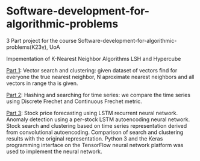 # Software-development-for-algorithmic-problems

3 Part project for the course Software-development-for-algorithmic-problems(K23γ), UoA

Impementation of K-Nearest Neighbor Algorithms LSH and Hypercube 

[Part 1](https://github.com/ArisChar/Software-development-for-algorithmic-problems/blob/main/Project/ergasia1_2021.pdf): 
  Vector search and clustering:
    given dataset of vectors find for everyone the true nearest neighbor, N aproximate nearest neighbors and all vectors in range tha is given.
      
[Part 2](https://github.com/ArisChar/Software-development-for-algorithmic-problems/blob/main/Project_2/ergasia2_2021.pdf): 
  Hashing and searching for time series:
    we compare the time series using Discrete Frechet and Continuous Frechet metric.    

[Part 3](https://github.com/ArisChar/Software-development-for-algorithmic-problems/blob/main/project_3/ergasia3_2021.pdf): 
  Stock price forecasting using LSTM recurrent neural network. 
  Anomaly detection using a per-stock LSTM autoencoding neural network. 
  Stock search and clustering based on time series representation derived from convolutional autoencoding. 
  Comparison of search and clustering results with the original representation. 
  Python 3 and the Keras programming interface on the TensorFlow neural network platform was used to implement the neural network.
